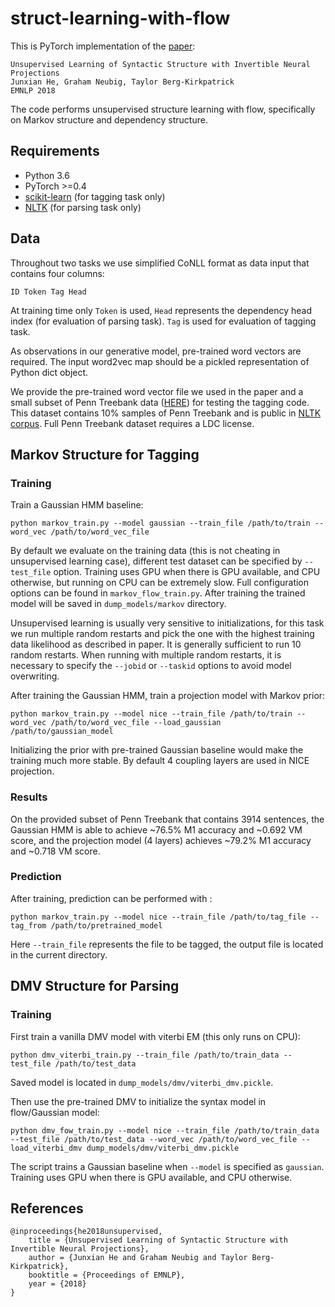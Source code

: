 # struct-learning-with-flow

This is PyTorch implementation of the [paper](https://arxiv.org/abs/1808.09111):
```
Unsupervised Learning of Syntactic Structure with Invertible Neural Projections
Junxian He, Graham Neubig, Taylor Berg-Kirkpatrick
EMNLP 2018
```

The code performs unsupervised structure learning with flow, specifically on Markov structure and dependency structure.

## Requirements

- Python 3.6
- PyTorch >=0.4
- [scikit-learn](http://scikit-learn.org/stable/) (for tagging task only)
- [NLTK](https://www.nltk.org/) (for parsing task only)

## Data
Throughout two tasks we use simplified CoNLL format as data input that contains four columns:
```
ID Token Tag Head
```
At training time only `Token` is used, `Head` represents the dependency head index (for evaluation of parsing task). `Tag` is used for evaluation of tagging task.

As observations in our generative model, pre-trained word vectors are required. The input word2vec map should be a pickled representation of Python dict object.

We provide the pre-trained word vector file we used in the paper and a small subset of Penn Treebank data ([HERE](https://drive.google.com/open?id=18f61nN7l-Dvzqys7BypCsaCcj8gay7ip)) for testing the tagging code. This dataset contains 10% samples of Penn Treebank and is public in [NLTK corpus](http://www.nltk.org/howto/corpus.html). Full Penn Treebank dataset requires a LDC license.

## Markov Structure for Tagging

### Training

Train a Gaussian HMM baseline: 

```shell
python markov_train.py --model gaussian --train_file /path/to/train --word_vec /path/to/word_vec_file
```

By default we evaluate on the training data (this is not cheating in unsupervised learning case),  different test dataset can be specified by `--test_file` option. Training uses GPU when there is GPU available,  and CPU otherwise, but running on CPU can be extremely slow. Full configuration options can be found in `markov_flow_train.py`. After training the trained model will be saved in `dump_models/markov` directory.

Unsupervised learning is usually very sensitive to initializations, for this task we run multiple random restarts and pick the one with the highest training data likelihood as described in paper. It is generally sufficient to run 10 random restarts. When running with multiple random restarts, it is necessary to specify the `--jobid` or `--taskid` options to avoid model overwriting.

After training the Gaussian HMM, train a projection model with Markov prior:

```shell
python markov_train.py --model nice --train_file /path/to/train --word_vec /path/to/word_vec_file --load_gaussian /path/to/gaussian_model 
```

Initializing the prior with pre-trained Gaussian baseline would make the training much more stable. By default 4 coupling layers are used in NICE projection. 

### Results

On the provided subset of Penn Treebank that contains 3914 sentences, the Gaussian HMM is able to achieve ~76.5% M1 accuracy and ~0.692 VM score, and the projection model (4 layers) achieves ~79.2% M1 accuracy and ~0.718 VM score.

### Prediction

After training, prediction can be performed with :

```shell
python markov_train.py --model nice --train_file /path/to/tag_file --tag_from /path/to/pretrained_model
```

Here `--train_file` represents the file to be tagged, the output file is located in the current directory. 




## DMV Structure for Parsing
### Training

First train a vanilla DMV model with viterbi EM (this only runs on CPU):

```shell
python dmv_viterbi_train.py --train_file /path/to/train_data --test_file /path/to/test_data
```

Saved model is located in `dump_models/dmv/viterbi_dmv.pickle`.



Then use the pre-trained DMV to initialize the syntax model in flow/Gaussian model:

```shell
python dmv_fow_train.py --model nice --train_file /path/to/train_data --test_file /path/to/test_data --word_vec /path/to/word_vec_file --load_viterbi_dmv dump_models/dmv/viterbi_dmv.pickle
```

The script trains a Gaussian baseline when `--model` is specified as `gaussian`. Training uses GPU when there is GPU available,  and CPU otherwise. 



## References
```
@inproceedings{he2018unsupervised,
    title = {Unsupervised Learning of Syntactic Structure with Invertible Neural Projections},
    author = {Junxian He and Graham Neubig and Taylor Berg-Kirkpatrick},
    booktitle = {Proceedings of EMNLP},
    year = {2018}
}
```

